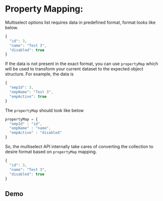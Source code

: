 # Property Mapping:

Multiselect options list requires data in predefined format, format looks like below.
```js	
{
  "id": 3,
  "name": "Test 3",
  "disabled": true
}
```
If the data is not present in the exact format, you can use `propertyMap` which will be used to transform your current dataset to the expected object structure. For example, the data is
```js  	
{
  "empId": 3,
  "empName": "Test 3",
  "empActive": true
}
```
The `propertyMap` should look like below
```js
propertyMap = {
  "empId" : "id",
  "empName" : "name",
  "empActive" : "disabled"
}
```

So, the multiselect API internally take cares of converting the collection to desire format based on `propertyMap` mapping.

```js
{
  "id": 3,
  "name": "Test 3",
  "disabled": true
}
```

## Demo

<ms-property-map></ms-property-map>

<code-tabs>
  <code-pane title="app/property-map.component.html" path="property-map/src/app/property-map.component.html"></code-pane>
  <code-pane title="app/property-map.component.ts" path="property-map/src/app/property-map.component.ts"></code-pane>
</code-tabs>
